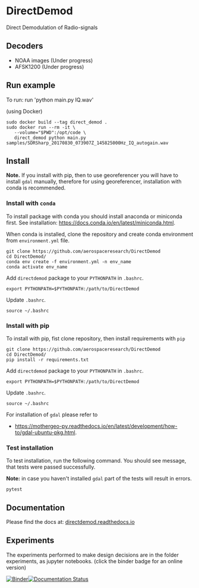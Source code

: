 # DirectDemod
Direct Demodulation of Radio-signals

## Decoders
* NOAA images (Under progress)
* AFSK1200 (Under progress)

## Run example
To run: run 'python main.py IQ.wav'

(using Docker)

```
sudo docker build --tag direct_demod .
sudo docker run --rm -it \
   --volume="$PWD":/opt/code \
   direct_demod python main.py samples/SDRSharp_20170830_073907Z_145825000Hz_IQ_autogain.wav
```

## Install

**Note.** If you install with pip, then to use georeferencer you will have 
to install `gdal` manually, therefore for using georeferencer, installation 
with conda is recommended.

### Install with `conda`

To install package with conda you should install anaconda or miniconda first.
See installation: https://docs.conda.io/en/latest/miniconda.html.

When conda is installed, clone the repository and create conda environment from `environment.yml` file.

```
git clone https://github.com/aerospaceresearch/DirectDemod
cd DirectDemod/
conda env create -f environment.yml -n env_name
conda activate env_name
```

Add `directdemod` package to your `PYTHONPATH` in `.bashrc`.

```
export PYTHONPATH=$PYTHONPATH:/path/to/DirectDemod
```

Update `.bashrc`.

```
source ~/.bashrc
```

### Install with pip

To install with pip, fist clone repository, then install requirements with `pip` 

```
git clone https://github.com/aerospaceresearch/DirectDemod
cd DirectDemod/
pip install -r requirements.txt
```

Add `directdemod` package to your `PYTHONPATH` in `.bashrc`.

```
export PYTHONPATH=$PYTHONPATH:/path/to/DirectDemod
```

Update `.bashrc`.

```
source ~/.bashrc
```

For installation of `gdal` please refer to 

- https://mothergeo-py.readthedocs.io/en/latest/development/how-to/gdal-ubuntu-pkg.html.

### Test installation

To test installation, run the following command. You should see message, that 
tests were passed successfully.

**Note:** in case you haven't installed `gdal` part of the tests will result in errors.

```
pytest
```

## Documentation
Please find the docs at: [directdemod.readthedocs.io](https://directdemod.readthedocs.io)

## Experiments
The experiments performed to make design decisions are in the folder experiments, as jupyter notebooks. (click the binder badge for an online version)

[![Binder](https://mybinder.org/badge.svg)](https://mybinder.org/v2/gh/aerospaceresearch/DirectDemod/Vinay_dev)[![Documentation Status](https://readthedocs.org/projects/directdemod/badge/?version=vinay_dev)](http://directdemod.readthedocs.io/en/vinay_dev/?badge=vinay_dev)
